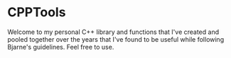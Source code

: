 # CPPTools

Welcome to my personal C++ library and functions that I've created and pooled together over the years that I've found to be useful while following Bjarne's guidelines. Feel free to use.
